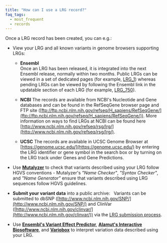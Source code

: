 ```yaml
---
title: "How can I use a LRG record?"
faq_tags:
  - most_frequent
  - records
---
```


Once a LRG record has been created, you can e.g.:  

* View your LRG and all known variants in genome browsers supporting LRGs:

  * **Ensembl**  
    Once an LRG has been released, it is integrated into the next Ensembl release, normally within two months. Public LRGs can be viewed in a set of dedicated pages (for example, [LRG_1](http://www.ensembl.org/Homo_sapiens/LRG/Summary?lrg=LRG_1)) whereas pending LRGs can be viewed by following the Ensembl link in the updatable section of each LRG (for example, [LRG_750](http://www.ensembl.org/Homo_sapiens/Location/View?contigviewbottom=lrg_transcript%3Dtranscript_label;db=core;lrg=LRG_750;r=19:4088321-4129129)).  
  
  * **NCBI** 
    The records are available from NCBI's Nucleotide and Gene databases and can be found in the RefSeqGene browser page and FTP site ([ftp://ftp.ncbi.nlm.nih.gov/refseq/H_sapiens/RefSeqGene/](ftp://ftp.ncbi.nlm.nih.gov/refseq/H_sapiens/RefSeqGene/)). More information on ways to find LRGs at NCBI can be found here [http://www.ncbi.nlm.nih.gov/refseq/rsg/lrg/](http://www.ncbi.nlm.nih.gov/refseq/rsg/lrg/).  

  * **UCSC** 
  The records are available in UCSC Genome Browser at [https://genome.ucsc.edu/](https://genome.ucsc.edu/) by entering the LRG identifier or gene symbol in the search box or by turning on the LRG track under Genes and Gene Predictions.  

* Use **[Mutalyzer](https://mutalyzer.nl/)** to check that variants described using your LRG follow HGVS conventions - Mutalyzer's *"Name Checker"*, *"Syntax Checker"*, and *"Name Generator"* ensure that variants described using LRG sequences follow HGVS guidelines.  

* **Submit your variant data** into a public archive:   Variants can be submitted to dbSNP ([http://www.ncbi.nlm.nih.gov/SNP/](http://www.ncbi.nlm.nih.gov/SNP/) and ClinVar ([http://www.ncbi.nlm.nih.gov/clinvar/](http://www.ncbi.nlm.nih.gov/clinvar/)) via the [LRG submission process](/submit-variants).  

* Use **[Ensembl's Variant Effect Predictor](http://www.ensembl.org/info/docs/tools/vep/index.html)**, **[Alamut's Interactive Biosoftware](http://www.interactive-biosoftware.com/)**, and **[Variobox](http://bioinformatics.ua.pt/software/variobox/)** to interpret variation data described using your LRG.